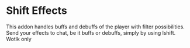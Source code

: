 # Shift Effects
This addon handles buffs and debuffs of the player with filter possibilities. Send your effects to chat, be it buffs or debuffs, simply by using lshift. Wotlk only
